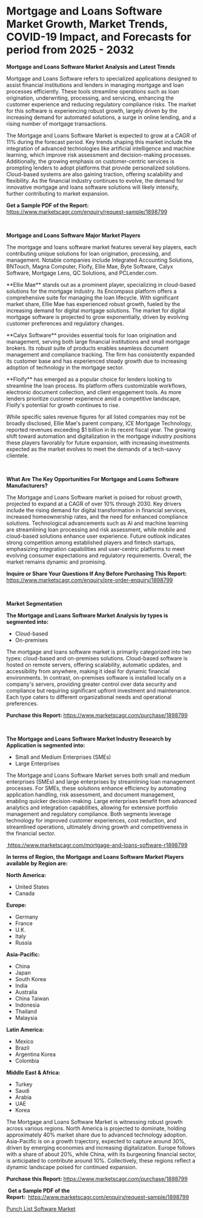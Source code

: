 <p><h1>Mortgage and Loans Software Market Growth, Market Trends, COVID-19 Impact, and Forecasts for period from 2025 - 2032</h1></p><p><strong>Mortgage and Loans Software Market Analysis and Latest Trends</strong></p>
<p><p>Mortgage and Loans Software refers to specialized applications designed to assist financial institutions and lenders in managing mortgage and loan processes efficiently. These tools streamline operations such as loan origination, underwriting, processing, and servicing, enhancing the customer experience and reducing regulatory compliance risks. The market for this software is experiencing robust growth, largely driven by the increasing demand for automated solutions, a surge in online lending, and a rising number of mortgage transactions.</p><p>The Mortgage and Loans Software Market is expected to grow at a CAGR of 11% during the forecast period. Key trends shaping this market include the integration of advanced technologies like artificial intelligence and machine learning, which improve risk assessment and decision-making processes. Additionally, the growing emphasis on customer-centric services is prompting lenders to adopt platforms that provide personalized solutions. Cloud-based systems are also gaining traction, offering scalability and flexibility. As the financial industry continues to evolve, the demand for innovative mortgage and loans software solutions will likely intensify, further contributing to market expansion.</p></p>
<p><strong>Get a Sample PDF of the Report:&nbsp;</strong> <a href="https://www.marketscagr.com/enquiry/request-sample/1898799?utm_campaign=3166&utm_medium=2&utm_source=Github&utm_content=ia&utm_term=09032025&utm_id=mortgage-and-loans-software">https://www.marketscagr.com/enquiry/request-sample/1898799</a></p>
<p>&nbsp;</p>
<p><strong>Mortgage and Loans Software Major Market Players</strong></p>
<p><p>The mortgage and loans software market features several key players, each contributing unique solutions for loan origination, processing, and management. Notable companies include Integrated Accounting Solutions, BNTouch, Magna Computer, Floify, Ellie Mae, Byte Software, Calyx Software, Mortgage Lens, QC Solutions, and PCLender.com.</p><p>**Ellie Mae** stands out as a prominent player, specializing in cloud-based solutions for the mortgage industry. Its Encompass platform offers a comprehensive suite for managing the loan lifecycle. With significant market share, Ellie Mae has experienced robust growth, fueled by the increasing demand for digital mortgage solutions. The market for digital mortgage software is projected to grow exponentially, driven by evolving customer preferences and regulatory changes.</p><p>**Calyx Software** provides essential tools for loan origination and management, serving both large financial institutions and small mortgage brokers. Its robust suite of products enables seamless document management and compliance tracking. The firm has consistently expanded its customer base and has experienced steady growth due to increasing adoption of technology in the mortgage sector.</p><p>**Floify** has emerged as a popular choice for lenders looking to streamline the loan process. Its platform offers customizable workflows, electronic document collection, and client engagement tools. As more lenders prioritize customer experience amid a competitive landscape, Floify's potential for growth continues to rise.</p><p>While specific sales revenue figures for all listed companies may not be broadly disclosed, Ellie Mae's parent company, ICE Mortgage Technology, reported revenues exceeding $1 billion in its recent fiscal year. The growing shift toward automation and digitalization in the mortgage industry positions these players favorably for future expansion, with increasing investments expected as the market evolves to meet the demands of a tech-savvy clientele.</p></p>
<p>&nbsp;</p>
<p><strong>What Are The Key Opportunities For Mortgage and Loans Software Manufacturers?</strong></p>
<p><p>The Mortgage and Loans Software market is poised for robust growth, projected to expand at a CAGR of over 10% through 2030. Key drivers include the rising demand for digital transformation in financial services, increased homeownership rates, and the need for enhanced compliance solutions. Technological advancements such as AI and machine learning are streamlining loan processing and risk assessment, while mobile and cloud-based solutions enhance user experience. Future outlook indicates strong competition among established players and fintech startups, emphasizing integration capabilities and user-centric platforms to meet evolving consumer expectations and regulatory requirements. Overall, the market remains dynamic and promising.</p></p>
<p><strong>Inquire or Share Your Questions If Any Before Purchasing This Report:</strong> <a href="https://www.marketscagr.com/enquiry/pre-order-enquiry/1898799?utm_campaign=3166&utm_medium=2&utm_source=Github&utm_content=ia&utm_term=09032025&utm_id=mortgage-and-loans-software">https://www.marketscagr.com/enquiry/pre-order-enquiry/1898799</a></p>
<p>&nbsp;</p>
<p><strong>Market Segmentation</strong></p>
<p><strong>The Mortgage and Loans Software Market Analysis by types is segmented into:</strong></p>
<p><ul><li>Cloud-based</li><li>On-premises</li></ul></p>
<p><p>The mortgage and loans software market is primarily categorized into two types: cloud-based and on-premises solutions. Cloud-based software is hosted on remote servers, offering scalability, automatic updates, and accessibility from anywhere, making it ideal for dynamic financial environments. In contrast, on-premises software is installed locally on a company's servers, providing greater control over data security and compliance but requiring significant upfront investment and maintenance. Each type caters to different organizational needs and operational preferences.</p></p>
<p><strong>Purchase this Report:&nbsp;</strong><a href="https://www.marketscagr.com/purchase/1898799?utm_campaign=3166&utm_medium=2&utm_source=Github&utm_content=ia&utm_term=09032025&utm_id=mortgage-and-loans-software">https://www.marketscagr.com/purchase/1898799</a></p>
<p>&nbsp;</p>
<p><strong>The Mortgage and Loans Software Market Industry Research by Application is segmented into:</strong></p>
<p><ul><li>Small and Medium Enterprises (SMEs)</li><li>Large Enterprises</li></ul></p>
<p><p>The Mortgage and Loans Software Market serves both small and medium enterprises (SMEs) and large enterprises by streamlining loan management processes. For SMEs, these solutions enhance efficiency by automating application handling, risk assessment, and document management, enabling quicker decision-making. Large enterprises benefit from advanced analytics and integration capabilities, allowing for extensive portfolio management and regulatory compliance. Both segments leverage technology for improved customer experiences, cost reduction, and streamlined operations, ultimately driving growth and competitiveness in the financial sector.</p></p>
<p><a href="https://www.marketscagr.com/mortgage-and-loans-software-r1898799?utm_campaign=3166&utm_medium=2&utm_source=Github&utm_content=ia&utm_term=09032025&utm_id=mortgage-and-loans-software">&nbsp;https://www.marketscagr.com/mortgage-and-loans-software-r1898799</a></p>
<p><strong>In terms of Region, the Mortgage and Loans Software Market Players available by Region are:</strong></p>
<p>
    <p> <strong> North America: </strong>
        <ul>
            <li>United States</li>
            <li>Canada</li>
        </ul>
        </p> 
    <p> <strong> Europe: </strong>
        <ul>
            <li>Germany</li>
            <li>France</li>
            <li>U.K.</li>
            <li>Italy</li>
            <li>Russia</li>
        </ul>
        </p> 
    <p> <strong> Asia-Pacific: </strong>
        <ul>
            <li>China</li>
            <li>Japan</li>
            <li>South Korea</li>
            <li>India</li>
            <li>Australia</li>
            <li>China Taiwan</li>
            <li>Indonesia</li>
            <li>Thailand</li>
            <li>Malaysia</li>
        </ul>
        </p> 
    <p> <strong> Latin America: </strong>
        <ul>
            <li>Mexico</li>
            <li>Brazil</li>
            <li>Argentina Korea</li>
            <li>Colombia</li>
        </ul>
        </p> 
    <p> <strong> Middle East & Africa: </strong>
        <ul>
            <li>Turkey</li>
            <li>Saudi</li>
            <li>Arabia</li>
            <li>UAE</li>
            <li>Korea</li>
        </ul>
    </p>
    </p>
<p><p>The Mortgage and Loans Software Market is witnessing robust growth across various regions. North America is projected to dominate, holding approximately 40% market share due to advanced technology adoption. Asia-Pacific is on a growth trajectory, expected to capture around 30%, driven by emerging economies and increasing digitalization. Europe follows with a share of about 20%, while China, with its burgeoning financial sector, is anticipated to contribute around 10%. Collectively, these regions reflect a dynamic landscape poised for continued expansion.</p></p>
<p><strong>Purchase this Report: </strong><a href="https://www.marketscagr.com/purchase/1898799?utm_campaign=3166&utm_medium=2&utm_source=Github&utm_content=ia&utm_term=09032025&utm_id=mortgage-and-loans-software">https://www.marketscagr.com/purchase/1898799</a></p>
<p>&nbsp;<strong>Get a Sample PDF of the Report:&nbsp;&nbsp;</strong><a href="https://www.marketscagr.com/enquiry/request-sample/1898799?utm_campaign=3166&utm_medium=2&utm_source=Github&utm_content=ia&utm_term=09032025&utm_id=mortgage-and-loans-software">https://www.marketscagr.com/enquiry/request-sample/1898799</a></p>
<p><strong></strong></p>
<p><p><a href="https://github.com/saoneubeh8/Market-Research-Report-List-1/blob/main/punch-list-software-market.md?utm_campaign=3166&utm_medium=2&utm_source=Github&utm_content=ia&utm_term=09032025&utm_id=mortgage-and-loans-software">Punch List Software Market</a></p></p>
